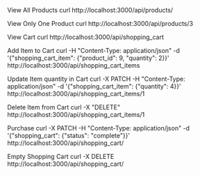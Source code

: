 View All Products
curl http://localhost:3000/api/products/

View Only One Product
curl http://localhost:3000/api/products/3

View Cart
curl http://localhost:3000/api/shopping_cart

Add Item to Cart
curl -H "Content-Type: application/json" -d '{"shopping_cart_item": {"product_id": 9, "quantity": 2}}' http://localhost:3000/api/shopping_cart_items

Update Item quantity in Cart
curl -X PATCH -H "Content-Type: application/json" -d '{"shopping_cart_item": {"quantity": 4}}' http://localhost:3000/api/shopping_cart_items/1

Delete Item from Cart
curl -X "DELETE" http://localhost:3000/api/shopping_cart_items/1

Purchase
curl -X PATCH -H "Content-Type: application/json" -d '{"shopping_cart": {"status": "complete"}}' http://localhost:3000/api/shopping_cart/

Empty Shopping Cart
curl -X DELETE http://localhost:3000/api/shopping_cart/
